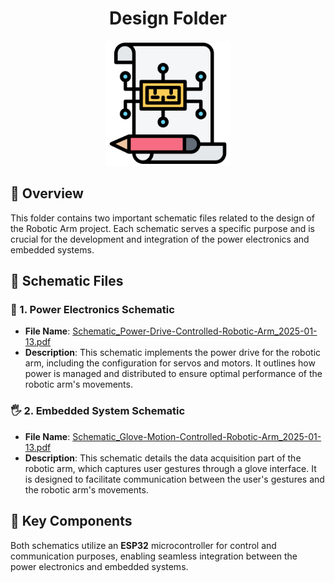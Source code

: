 <div align="center">

# Design Folder

</div>

<p align="center">
  <img src="../assets/icons/schematic.png" alt="Schematic Overview" width="200"/>
</p>


## 📖 Overview  

This folder contains two important schematic files related to the design of the Robotic Arm project. Each schematic serves a specific purpose and is crucial for the development and integration of the power electronics and embedded systems.

## 📂 Schematic Files

### 🔌 1. Power Electronics Schematic 

- **File Name**: [Schematic_Power-Drive-Controlled-Robotic-Arm_2025-01-13.pdf](Schematic_Power-Drive-Controlled-Robotic-Arm_2025-01-13.pdf)
- **Description**: This schematic implements the power drive for the robotic arm, including the configuration for servos and motors. It outlines how power is managed and distributed to ensure optimal performance of the robotic arm's movements.

### 🖐️ 2. Embedded System Schematic 

- **File Name**: [Schematic_Glove-Motion-Controlled-Robotic-Arm_2025-01-13.pdf](Schematic_Glove-Motion-Controlled-Robotic-Arm_2025-01-13.pdf)
- **Description**: This schematic details the data acquisition part of the robotic arm, which captures user gestures through a glove interface. It is designed to facilitate communication between the user's gestures and the robotic arm's movements.

## 🔧 Key Components 

Both schematics utilize an **ESP32** microcontroller for control and communication purposes, enabling seamless integration between the power electronics and embedded systems.

